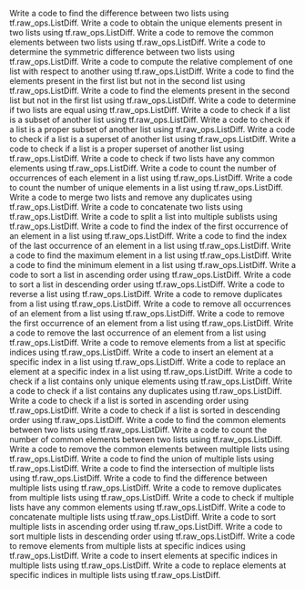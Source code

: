 Write a code to find the difference between two lists using tf.raw_ops.ListDiff.
Write a code to obtain the unique elements present in two lists using tf.raw_ops.ListDiff.
Write a code to remove the common elements between two lists using tf.raw_ops.ListDiff.
Write a code to determine the symmetric difference between two lists using tf.raw_ops.ListDiff.
Write a code to compute the relative complement of one list with respect to another using tf.raw_ops.ListDiff.
Write a code to find the elements present in the first list but not in the second list using tf.raw_ops.ListDiff.
Write a code to find the elements present in the second list but not in the first list using tf.raw_ops.ListDiff.
Write a code to determine if two lists are equal using tf.raw_ops.ListDiff.
Write a code to check if a list is a subset of another list using tf.raw_ops.ListDiff.
Write a code to check if a list is a proper subset of another list using tf.raw_ops.ListDiff.
Write a code to check if a list is a superset of another list using tf.raw_ops.ListDiff.
Write a code to check if a list is a proper superset of another list using tf.raw_ops.ListDiff.
Write a code to check if two lists have any common elements using tf.raw_ops.ListDiff.
Write a code to count the number of occurrences of each element in a list using tf.raw_ops.ListDiff.
Write a code to count the number of unique elements in a list using tf.raw_ops.ListDiff.
Write a code to merge two lists and remove any duplicates using tf.raw_ops.ListDiff.
Write a code to concatenate two lists using tf.raw_ops.ListDiff.
Write a code to split a list into multiple sublists using tf.raw_ops.ListDiff.
Write a code to find the index of the first occurrence of an element in a list using tf.raw_ops.ListDiff.
Write a code to find the index of the last occurrence of an element in a list using tf.raw_ops.ListDiff.
Write a code to find the maximum element in a list using tf.raw_ops.ListDiff.
Write a code to find the minimum element in a list using tf.raw_ops.ListDiff.
Write a code to sort a list in ascending order using tf.raw_ops.ListDiff.
Write a code to sort a list in descending order using tf.raw_ops.ListDiff.
Write a code to reverse a list using tf.raw_ops.ListDiff.
Write a code to remove duplicates from a list using tf.raw_ops.ListDiff.
Write a code to remove all occurrences of an element from a list using tf.raw_ops.ListDiff.
Write a code to remove the first occurrence of an element from a list using tf.raw_ops.ListDiff.
Write a code to remove the last occurrence of an element from a list using tf.raw_ops.ListDiff.
Write a code to remove elements from a list at specific indices using tf.raw_ops.ListDiff.
Write a code to insert an element at a specific index in a list using tf.raw_ops.ListDiff.
Write a code to replace an element at a specific index in a list using tf.raw_ops.ListDiff.
Write a code to check if a list contains only unique elements using tf.raw_ops.ListDiff.
Write a code to check if a list contains any duplicates using tf.raw_ops.ListDiff.
Write a code to check if a list is sorted in ascending order using tf.raw_ops.ListDiff.
Write a code to check if a list is sorted in descending order using tf.raw_ops.ListDiff.
Write a code to find the common elements between two lists using tf.raw_ops.ListDiff.
Write a code to count the number of common elements between two lists using tf.raw_ops.ListDiff.
Write a code to remove the common elements between multiple lists using tf.raw_ops.ListDiff.
Write a code to find the union of multiple lists using tf.raw_ops.ListDiff.
Write a code to find the intersection of multiple lists using tf.raw_ops.ListDiff.
Write a code to find the difference between multiple lists using tf.raw_ops.ListDiff.
Write a code to remove duplicates from multiple lists using tf.raw_ops.ListDiff.
Write a code to check if multiple lists have any common elements using tf.raw_ops.ListDiff.
Write a code to concatenate multiple lists using tf.raw_ops.ListDiff.
Write a code to sort multiple lists in ascending order using tf.raw_ops.ListDiff.
Write a code to sort multiple lists in descending order using tf.raw_ops.ListDiff.
Write a code to remove elements from multiple lists at specific indices using tf.raw_ops.ListDiff.
Write a code to insert elements at specific indices in multiple lists using tf.raw_ops.ListDiff.
Write a code to replace elements at specific indices in multiple lists using tf.raw_ops.ListDiff.